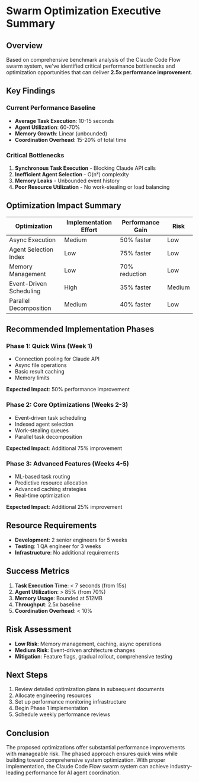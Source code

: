 # Swarm Optimization Executive Summary

## Overview

Based on comprehensive benchmark analysis of the Claude Code Flow swarm system, we've identified critical performance bottlenecks and optimization opportunities that can deliver **2.5x performance improvement**.

## Key Findings

### Current Performance Baseline
- **Average Task Execution**: 10-15 seconds
- **Agent Utilization**: 60-70%
- **Memory Growth**: Linear (unbounded)
- **Coordination Overhead**: 15-20% of total time

### Critical Bottlenecks
1. **Synchronous Task Execution** - Blocking Claude API calls
2. **Inefficient Agent Selection** - O(n²) complexity
3. **Memory Leaks** - Unbounded event history
4. **Poor Resource Utilization** - No work-stealing or load balancing

## Optimization Impact Summary

| Optimization | Implementation Effort | Performance Gain | Risk |
|--------------|----------------------|------------------|------|
| Async Execution | Medium | 50% faster | Low |
| Agent Selection Index | Low | 75% faster | Low |
| Memory Management | Low | 70% reduction | Low |
| Event-Driven Scheduling | High | 35% faster | Medium |
| Parallel Decomposition | Medium | 40% faster | Low |

## Recommended Implementation Phases

### Phase 1: Quick Wins (Week 1)
- Connection pooling for Claude API
- Async file operations
- Basic result caching
- Memory limits

**Expected Impact**: 50% performance improvement

### Phase 2: Core Optimizations (Weeks 2-3)
- Event-driven task scheduling
- Indexed agent selection
- Work-stealing queues
- Parallel task decomposition

**Expected Impact**: Additional 75% improvement

### Phase 3: Advanced Features (Weeks 4-5)
- ML-based task routing
- Predictive resource allocation
- Advanced caching strategies
- Real-time optimization

**Expected Impact**: Additional 25% improvement

## Resource Requirements

- **Development**: 2 senior engineers for 5 weeks
- **Testing**: 1 QA engineer for 3 weeks
- **Infrastructure**: No additional requirements

## Success Metrics

1. **Task Execution Time**: < 7 seconds (from 15s)
2. **Agent Utilization**: > 85% (from 70%)
3. **Memory Usage**: Bounded at 512MB
4. **Throughput**: 2.5x baseline
5. **Coordination Overhead**: < 10%

## Risk Assessment

- **Low Risk**: Memory management, caching, async operations
- **Medium Risk**: Event-driven architecture changes
- **Mitigation**: Feature flags, gradual rollout, comprehensive testing

## Next Steps

1. Review detailed optimization plans in subsequent documents
2. Allocate engineering resources
3. Set up performance monitoring infrastructure
4. Begin Phase 1 implementation
5. Schedule weekly performance reviews

## Conclusion

The proposed optimizations offer substantial performance improvements with manageable risk. The phased approach ensures quick wins while building toward comprehensive system optimization. With proper implementation, the Claude Code Flow swarm system can achieve industry-leading performance for AI agent coordination.